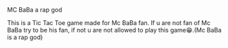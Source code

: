 MC BaBa a rap god


This is a Tic Tac Toe game made for Mc BaBa fan. If u are not fan of Mc BaBa try to be his fan, if not u are not allowed to play this game😁.(Mc BaBa is a rap god)
